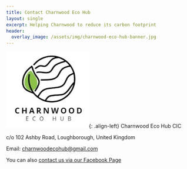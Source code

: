 ```yaml
---
title: Contact Charnwood Eco Hub
layout: single
excerpt: Helping Charnwood to reduce its carbon footprint
header:
  overlay_image: /assets/img/charnwood-eco-hub-banner.jpg
---
```


![Charnwood Eco Hub logo](/assets/img/charnwood-eco-hub-cropped.jpg "Charnwood Eco Hub Logo"){: .align-left} Charnwood Eco Hub CIC

c/o 102 Ashby Road, Loughborough, United Kingdom

Email: [charnwoodecohub@gmail.com](mailto:charnwoodecohub@gmail.com)

You can also [contact us via our Facebook Page](https://www.facebook.com/CharnwoodEcoHub)

